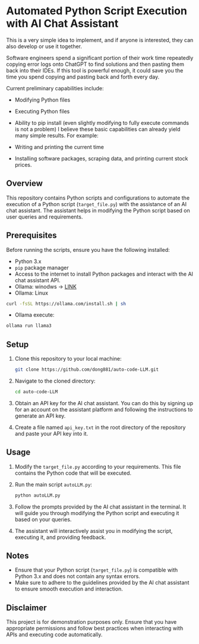 # Automated Python Script Execution with AI Chat Assistant
This is a very simple idea to implement, and if anyone is interested, they can also develop or use it together.

Software engineers spend a significant portion of their work time repeatedly copying error logs onto ChatGPT to find solutions and then pasting them back into their IDEs. If this tool is powerful enough, it could save you the time you spend copying and pasting back and forth every day.

Current preliminary capabilities include:

- Modifying Python files
- Executing Python files
- Ability to pip install (even slightly modifying to fully execute commands is not a problem)
I believe these basic capabilities can already yield many simple results. For example:

- Writing and printing the current time
- Installing software packages, scraping data, and printing current stock prices.

## Overview

This repository contains Python scripts and configurations to automate the execution of a Python script (`target_file.py`) with the assistance of an AI chat assistant. The assistant helps in modifying the Python script based on user queries and requirements.

## Prerequisites

Before running the scripts, ensure you have the following installed:

- Python 3.x
- `pip` package manager
- Access to the internet to install Python packages and interact with the AI chat assistant API.
- Ollama: winodws -> [LINK](https://ollama.com/download/windows)
- Ollama: Linux
```bash
curl -fsSL https://ollama.com/install.sh | sh
```
- Ollama execute:
```bash
ollama run llama3
```

## Setup

1. Clone this repository to your local machine:

   ```bash
   git clone https://github.com/dong881/auto-code-LLM.git
   ```

2. Navigate to the cloned directory:

   ```bash
   cd auto-code-LLM
   ```

3. Obtain an API key for the AI chat assistant. You can do this by signing up for an account on the assistant platform and following the instructions to generate an API key.

4. Create a file named `api_key.txt` in the root directory of the repository and paste your API key into it.

## Usage

1. Modify the `target_file.py` according to your requirements. This file contains the Python code that will be executed.

2. Run the main script `autoLLM.py`:

   ```bash
   python autoLLM.py
   ```

3. Follow the prompts provided by the AI chat assistant in the terminal. It will guide you through modifying the Python script and executing it based on your queries.

4. The assistant will interactively assist you in modifying the script, executing it, and providing feedback.

## Notes

- Ensure that your Python script (`target_file.py`) is compatible with Python 3.x and does not contain any syntax errors.
- Make sure to adhere to the guidelines provided by the AI chat assistant to ensure smooth execution and interaction.

## Disclaimer

This project is for demonstration purposes only. Ensure that you have appropriate permissions and follow best practices when interacting with APIs and executing code automatically.

